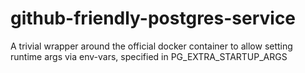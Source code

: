 # github-friendly-postgres-service

A trivial wrapper around the official docker container to allow setting runtime args via env-vars, specified in PG_EXTRA_STARTUP_ARGS
